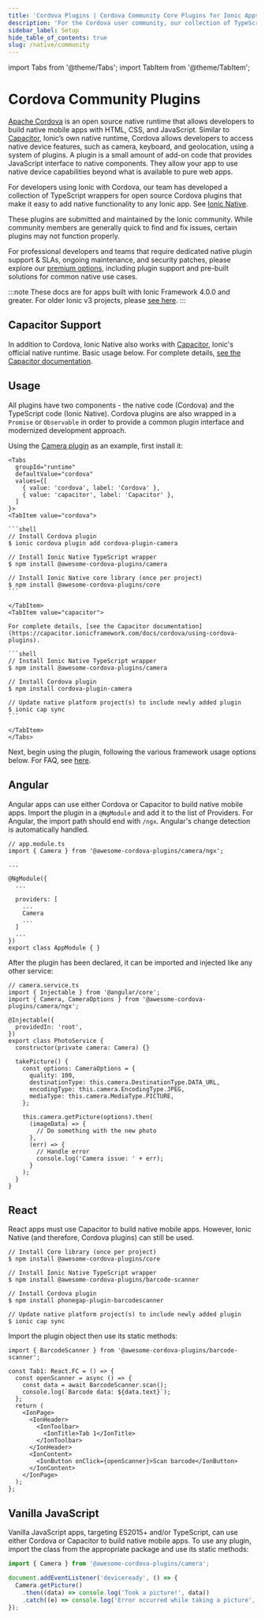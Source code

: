 ```yaml
---
title: 'Cordova Plugins | Cordova Community Core Plugins for Ionic Apps'
description: 'For the Cordova user community, our collection of TypeScript wrappers for open source Cordova core plugins easily add native functionality to any Ionic app.'
sidebar_label: Setup
hide_table_of_contents: true
slug: /native/community
---
```


import Tabs from '@theme/Tabs';
import TabItem from '@theme/TabItem';

# Cordova Community Plugins

[Apache Cordova](https://cordova.apache.org/) is an open source native runtime that allows developers to build native mobile apps with HTML, CSS, and JavaScript. Similar to [Capacitor](https://capacitorjs.com/), Ionic’s own native runtime, Cordova allows developers to access native device features, such as camera, keyboard, and geolocation, using a system of plugins. A plugin is a small amount of add-on code that provides JavaScript interface to native components. They allow your app to use native device capabilities beyond what is available to pure web apps.

For developers using Ionic with Cordova, our team has developed a collection of TypeScript wrappers for open source Cordova plugins that make it easy to add native functionality to any Ionic app. See [Ionic Native](https://github.com/ionic-team/ionic-native).

These plugins are submitted and maintained by the Ionic community. While community members are generally quick to find and fix issues, certain plugins may not function properly.

For professional developers and teams that require dedicated native plugin support & SLAs, ongoing maintenance, and security patches, please explore our [premium options](https://ionicframework.com/native), including plugin support and pre-built solutions for common native use cases.

<intro-end />

:::note
These docs are for apps built with Ionic Framework 4.0.0 and greater. For older Ionic v3 projects, please [see here](https://ionicframework.com/docs/v3/native).
:::

## Capacitor Support

In addition to Cordova, Ionic Native also works with [Capacitor](https://capacitor.ionicframework.com), Ionic's official native runtime. Basic usage below. For complete details, [see the Capacitor documentation](https://capacitor.ionicframework.com/docs/cordova/using-cordova-plugins).

## Usage

All plugins have two components - the native code (Cordova) and the TypeScript code (Ionic Native).
Cordova plugins are also wrapped in a `Promise` or `Observable` in order to provide a common plugin interface and modernized development approach.

Using the [Camera plugin](native/camera.md) as an example, first install it:

````mdx-code-block
<Tabs
  groupId="runtime"
  defaultValue="cordova"
  values={[
    { value: 'cordova', label: 'Cordova' },
    { value: 'capacitor', label: 'Capacitor' },
  ]
}>
<TabItem value="cordova">

```shell
// Install Cordova plugin
$ ionic cordova plugin add cordova-plugin-camera

// Install Ionic Native TypeScript wrapper
$ npm install @awesome-cordova-plugins/camera

// Install Ionic Native core library (once per project)
$ npm install @awesome-cordova-plugins/core
```

</TabItem>
<TabItem value="capacitor">

For complete details, [see the Capacitor documentation](https://capacitor.ionicframework.com/docs/cordova/using-cordova-plugins).

```shell
// Install Ionic Native TypeScript wrapper
$ npm install @awesome-cordova-plugins/camera

// Install Cordova plugin
$ npm install cordova-plugin-camera

// Update native platform project(s) to include newly added plugin
$ ionic cap sync
```

</TabItem>
</Tabs>
````

Next, begin using the plugin, following the various framework usage options below. For FAQ, see [here](native-faq.md).

## Angular

Angular apps can use either Cordova or Capacitor to build native mobile apps. Import the plugin in a `@NgModule` and add it to the list of Providers. For Angular, the import path should end with `/ngx`. Angular's change detection is automatically handled.

```tsx
// app.module.ts
import { Camera } from '@awesome-cordova-plugins/camera/ngx';

...

@NgModule({
  ...

  providers: [
    ...
    Camera
    ...
  ]
  ...
})
export class AppModule { }
```

After the plugin has been declared, it can be imported and injected like any other service:

```tsx
// camera.service.ts
import { Injectable } from '@angular/core';
import { Camera, CameraOptions } from '@awesome-cordova-plugins/camera/ngx';

@Injectable({
  providedIn: 'root',
})
export class PhotoService {
  constructor(private camera: Camera) {}

  takePicture() {
    const options: CameraOptions = {
      quality: 100,
      destinationType: this.camera.DestinationType.DATA_URL,
      encodingType: this.camera.EncodingType.JPEG,
      mediaType: this.camera.MediaType.PICTURE,
    };

    this.camera.getPicture(options).then(
      (imageData) => {
        // Do something with the new photo
      },
      (err) => {
        // Handle error
        console.log('Camera issue: ' + err);
      }
    );
  }
}
```

## React

React apps must use Capacitor to build native mobile apps. However, Ionic Native (and therefore, Cordova plugins) can still be used.

```shell-session
// Install Core library (once per project)
$ npm install @awesome-cordova-plugins/core

// Install Ionic Native TypeScript wrapper
$ npm install @awesome-cordova-plugins/barcode-scanner

// Install Cordova plugin
$ npm install phonegap-plugin-barcodescanner

// Update native platform project(s) to include newly added plugin
$ ionic cap sync
```

Import the plugin object then use its static methods:

```tsx
import { BarcodeScanner } from '@awesome-cordova-plugins/barcode-scanner';

const Tab1: React.FC = () => {
  const openScanner = async () => {
    const data = await BarcodeScanner.scan();
    console.log(`Barcode data: ${data.text}`);
  };
  return (
    <IonPage>
      <IonHeader>
        <IonToolbar>
          <IonTitle>Tab 1</IonTitle>
        </IonToolbar>
      </IonHeader>
      <IonContent>
        <IonButton onClick={openScanner}>Scan barcode</IonButton>
      </IonContent>
    </IonPage>
  );
};
```

## Vanilla JavaScript

Vanilla JavaScript apps, targeting ES2015+ and/or TypeScript, can use either Cordova or Capacitor to build native mobile apps. To use any plugin, import the class from the appropriate package and use its static methods:

```js
import { Camera } from '@awesome-cordova-plugins/camera';

document.addEventListener('deviceready', () => {
  Camera.getPicture()
    .then((data) => console.log('Took a picture!', data))
    .catch((e) => console.log('Error occurred while taking a picture', e));
});
```
